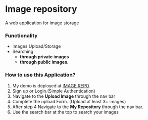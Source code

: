 # Image repository

A web application for image storage

### Functionality
- Images Upload/Storage 
- Searching 
    - **through private images**
    - **through public images.**


### How to use this Application?

1. My demo is deployed at [IMAGE REPO](https://imagerepositoryapp.herokuapp.com). 
2. Sign up or Login.(Simple Authentication)
3. Navigate to the **Upload Image** through the nav bar
4. Complete the upload Form. (Upload at least 3+ images)
5. After step 4 Navigate to the **My Repository** through the nav bar.
6. Use the search bar at the top to search your images


